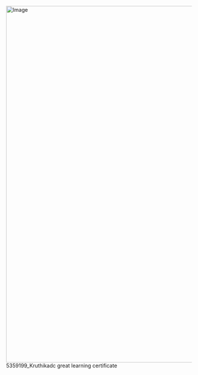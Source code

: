 <img width="1909" height="969" alt="Image" src="https://github.com/user-attachments/assets/4bfd01eb-c1eb-426b-a2d5-bde2aba8f560" /> 5359199_Kruthikadc
great learning certificate
